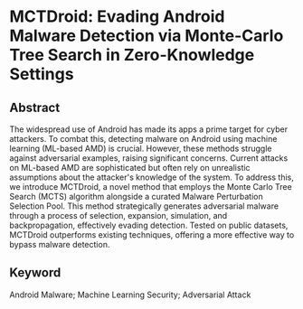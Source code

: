 # MCTDroid: Evading Android Malware Detection via Monte-Carlo Tree Search in Zero-Knowledge Settings

## Abstract

The widespread use of Android has made its apps a prime target for cyber attackers. To combat this, detecting malware on Android using machine learning (ML-based AMD) is crucial. However, these methods struggle against adversarial examples, raising significant concerns. Current attacks on ML-based AMD are sophisticated but often rely on unrealistic assumptions about the attacker's knowledge of the system. To address this, we introduce MCTDroid, a novel method that employs the Monte Carlo Tree Search (MCTS) algorithm alongside a curated Malware Perturbation Selection Pool. This method strategically generates adversarial malware through a process of selection, expansion, simulation, and backpropagation, effectively evading detection. Tested on public datasets, MCTDroid outperforms existing techniques, offering a more effective way to bypass malware detection.

## Keyword
Android Malware; Machine Learning Security; Adversarial Attack